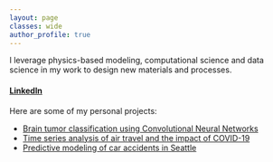 ```yaml
---
layout: page
classes: wide
author_profile: true
---
```


I leverage physics-based modeling, computational science and data science in my work to design new materials and processes.  

#### [LinkedIn](https://www.linkedin.com/in/arunamohan)

Here are some of my personal projects:

- [Brain tumor classification using Convolutional Neural Networks](https://www.linkedin.com/pulse/deep-learning-brain-tumor-classification-aruna-mohan/)
- [Time series analysis of air travel and the impact of COVID-19](https://www.linkedin.com/pulse/time-series-analysis-air-travel-impact-covid-19-aruna-mohan/)
- [Predictive modeling of car accidents in Seattle](https://www.linkedin.com/pulse/predictive-modeling-car-accidents-seattle-aruna-mohan/)



